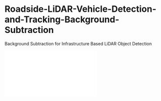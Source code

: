 # Roadside-LiDAR-Vehicle-Detection-and-Tracking-Background-Subtraction
Background Subtraction for Infrastructure Based LiDAR Object Detection

<embed src="/LiDAR_Object_Detection.pdf" type = "application/pdf">
